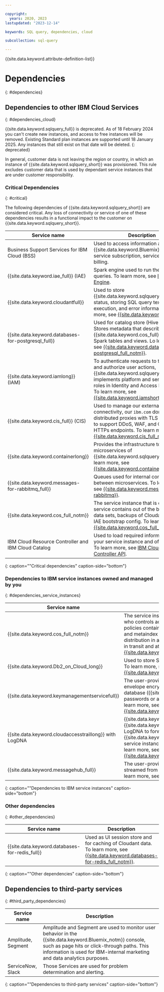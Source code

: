```yaml
---

copyright:
  years: 2020, 2023
lastupdated: "2023-12-14"

keywords: SQL query, dependencies, cloud

subcollection: sql-query

---
```


{{site.data.keyword.attribute-definition-list}}

# Dependencies
{: #dependencies}

## Dependencies to other IBM Cloud Services
{: #dependencies_cloud}

{{site.data.keyword.sqlquery_full}} is deprecated. As of 18 February 2024 you can't create new instances, and access to free instances will be removed. Existing Standard plan instances are supported until 18 January 2025. Any instances that still exist on that date will be deleted.
{: deprecated}

In general, customer data is not leaving the region or country, in which an instance of {{site.data.keyword.sqlquery_short}} was provisioned. This rule excludes customer data that is used by dependant service instances that are under customer responsibility.

### Critical Dependencies
{: #critical}

The following dependencies of {{site.data.keyword.sqlquery_short}} are considered critical. Any loss of connectivity or service of one of these dependencies results in a functional impact to the customer on {{site.data.keyword.sqlquery_short}}.

Service name | Description
--- | ---
Business Support Services for IBM Cloud (BSS) | Used to access information about the {{site.data.keyword.Bluemix}} account, service subscription, service usage, and billing.
{{site.data.keyword.iae_full}} (IAE) | Spark engine used to run the SQL queries. To learn more, see [IBM Analytics Engine](https://cloud.ibm.com/docs/AnalyticsEngine).
{{site.data.keyword.cloudantfull}} | Used to store {{site.data.keyword.sqlquery_short}}'s job status, storing SQL query texts, execution, and error information. To learn more, see [{{site.data.keyword.cloudant}}](https://cloud.ibm.com/docs/Cloudant).
{{site.data.keyword.databases-for-postgresql_full}} | Used for catalog store (Hive Metastore). Stores metadata that describes customer {{site.data.keyword.cos_full}} data as Spark tables and views. Lo learn more, see [{{site.data.keyword.databases-for-postgresql_full_notm}}](https://cloud.ibm.com/docs/databases-for-postgresql).
{{site.data.keyword.iamlong}} (IAM) | To authenticate requests to the service and authorize user actions, {{site.data.keyword.sqlquery_short}} implements platform and service access roles in Identity and Access Management. To learn more, see [{{site.data.keyword.iamshort}}](https://cloud.ibm.com/docs/account?topic=account-iamoverview).
{{site.data.keyword.cis_full}} (CIS) | Used to manage our external network connectivity, our `ibm.com` domains, and distributed proxies with TLS termination to support DDoS, WAF, and Caching for HTTPs endpoints. To learn more, see [{{site.data.keyword.cis_full_notm}}](https://cloud.ibm.com/docs/cis).
{{site.data.keyword.containerlong}} | Provides the infrastructure to run the microservices of {{site.data.keyword.sqlquery_short}}. To learn more, see [{{site.data.keyword.containerlong_notm}}](https://cloud.ibm.com/docs/containers).
{{site.data.keyword.messages-for-rabbitmq_full}} | Queues used for internal communication between microservices. To learn more, see [{{site.data.keyword.messages-for-rabbitmq}}](https://cloud.ibm.com/docs/messages-for-rabbitmq).
{{site.data.keyword.cos_full_notm}} | The service instance that is owned by the service contains out of the box sample data sets, backups of Cloudant data and IAE bootstrap config. To learn more, see [{{site.data.keyword.cos_full_notm}}](https://cloud.ibm.com/docs/cloud-object-storage).
IBM Cloud Resource Controller and IBM Cloud Catalog | Used to load required information about your service instance and offering plan. To learn more, see [IBM Cloud Resource Controller API](https://cloud.ibm.com/apidocs/resource-controller/resource-controller).
{: caption=""Critical dependencies" caption-side="bottom"}

### Dependencies to IBM service instances owned and managed by you
{: #dependencies_service_instances}

Service name | Description
--- | ---
{{site.data.keyword.cos_full_notm}} | The service instance that is owned by the customer who controls access to the instance by using IAM policies contains customer data, SQL query results, and metaindex information that describes value distribution in actual data objects. All data is encrypted in transit and at rest. To learn more, see [{{site.data.keyword.cos_full_notm}}](https://cloud.ibm.com/docs/cloud-object-storage).
{{site.data.keyword.Db2_on_Cloud_long}} | Used to store SQL results in user-provided instances. To learn more, see [{{site.data.keyword.Db2_on_Cloud_long_notm}}](https://cloud.ibm.com/docs/Db2onCloud).
{{site.data.keyword.keymanagementservicefull}} | The user-provided instances provide keys for envelope encryption of customer data in the job status database ({{site.data.keyword.cloudant}}) and passwords or apikeys for access to customer Db2. To learn more, see [{{site.data.keyword.keymanagementservicefull_notm}}](https://cloud.ibm.com/docs/key-protect).
{{site.data.keyword.cloudaccesstraillong}} with LogDNA | {{site.data.keyword.sqlquery_short}} integrates with {{site.data.keyword.cloudaccesstraillong_notm}} with LogDNA to forward location audit events to the {{site.data.keyword.cloudaccesstraillong_notm}} service instance that is set up and owned by you. To learn more, see [{{site.data.keyword.cloudaccesstraillong_notm}}](https://cloud.ibm.com/docs/Activity-Tracker-with-LogDNA).
{{site.data.keyword.messagehub_full}} | The user-provided instance contains the data that is streamed from a topic to a bucket of your choice. To learn more, see [Stream landing](/docs/sql-query?topic=sql-query-event-streams-landing).
{: caption=""Dependencies to IBM service instances" caption-side="bottom"}

### Other dependencies 
{: #other_dependencies}

Service name | Description
--- | ---
{{site.data.keyword.databases-for-redis_full}} | Used as UI session store and for caching of Cloudant data. To learn more, see [{{site.data.keyword.databases-for-redis_full_notm}}](https://cloud.ibm.com/docs/databases-for-redis).
{: caption=""Other dependencies" caption-side="bottom"}

## Dependencies to third-party services
{: #third_party_dependencies}

Service name | Description
--- | ---
Amplitude, Segment | Amplitude and Segment are used to monitor user behavior in the {{site.data.keyword.Bluemix_notm}} console, such as page hits or click-through paths. This information is used for IBM-internal marketing and data analytics purposes.
ServiceNow, Slack | Those Services are used for problem determination and alerting.
{: caption=""Dependencies to third-party services" caption-side="bottom"}
